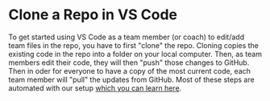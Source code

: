 # Clone a Repo in VS Code
To get started using VS Code as a team member (or coach) to edit/add team files in the repo, you have to first "clone" the repo. Cloning copies the existing code in the repo into a folder on your local computer. Then, as team members edit their code, they will then "push" those changes to GitHub. Then in oder for everyone to have a copy of the most current code, each team member will "pull" the updates from GitHub. Most of these steps are automated with our setup [which you can learn here](https://github.com/MrGibbage/fll-pybricks-vscode-tutorial/blob/main/configure-pybricks-vscode.md).

